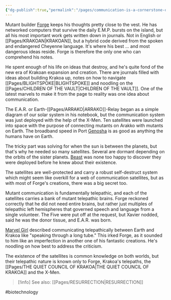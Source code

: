 ```yaml
---
{"dg-publish":true,"permalink":"/pages/communication-is-a-cornerstone-of-evolution/","dgShowLocalGraph":true}
---
```



Mutant builder [Forge](https://x-men.fandom.com/wiki/Forge?so=search) keeps his thoughts pretty close to the vest. He has networked computers that survive the daily E.M.P. bursts on the island, but all his most important work gets written down in journals. Not in English or [[Pages/KRAKOAN\|KRAKOAN]], but a hybrid code derived from the spoken and endangered Cheyenne language. It's where his best ... and most dangerous ideas reside. Forge is therefore the only one who can comprehend his notes. 

He spent enough of his life on ideas that destroy, and he's quite fond of the new era of Krakoan expansion and creation. There are journals filled with ideas about building Krakoa up, notes on how to navigate [[Pages/BLIGHTSPOKE\|BLIGHTSPOKE]] and noodling on the [[Pages/CHILDREN OF THE VAULT\|CHILDREN OF THE VAULT]]. One of the latest marvels to make it from the page to reality was one idea about communication. 

The E.A.R. or Earth-[[Pages/ARRAKO\|ARRAKO]]-Relay began as a simple diagram of our solar system in his notebook, but the communication system was just deployed with the help of the X-Men. Ten satellites were launched into space with the purpose of connecting mutants on Arakko with mutants on Earth. The broadband speed in Port [Genosha](https://x-men.fandom.com/wiki/Genosha?so=search) is as good as anything the humans have on Earth. 

The tricky part was solving for when the sun is between the planets, but that's why he needed so many satellites. Several are dormant depending on the orbits of the sister planets. [Beast](https://x-men.fandom.com/wiki/Beast?so=search) was none too happy to discover they were deployed before he knew about their existence. 

The satellites are well-protected and carry a robust self-destruct system which might seem like overkill for a web of communication satellites, but as with most of Forge's creations, there was a big secret too. 

Mutant communication is fundamentally telepathic, and each of the satellites carries a bank of mutant telepathic brains. Forge reckoned correctly that he did not need entire brains, but rather just multiples of telepathic left hemispheres that governed speech and language from a single volunteer. The Five were put off at the request, but Xavier nodded, said he was the donor tissue, and E.A.R. was born. 

[Marvel Girl](https://x-men.fandom.com/wiki/Rachel_Summers?so=search) described communicating telepathically between Earth and Krakoa like "speaking through a long tube." This irked Forge, as it sounded to him like an imperfection in another one of his fantastic creations. He's noodling on how best to address the criticism. 

The existence of the satellites is common knowledge on both worlds, but their telepathic nature is known only to Forge, Krakoa's telepaths, the [[Pages/THE QUIET COUNCIL OF KRAKOA\|THE QUIET COUNCIL OF KRAKOA]] and the X-Men. 

>[!info] See also:
>[[Pages/RESURRECTION\|RESURRECTION]]

#biotechnology 
